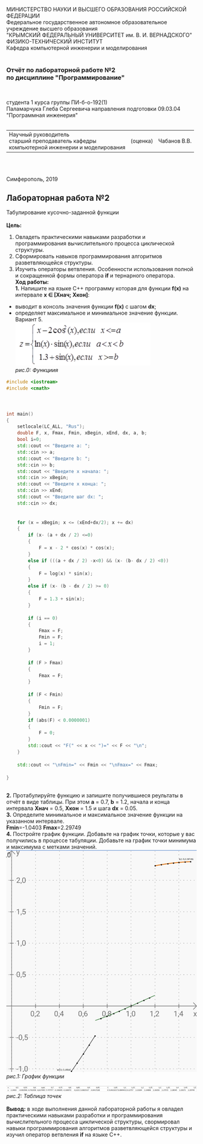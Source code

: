 МИНИСТЕРСТВО НАУКИ  И ВЫСШЕГО ОБРАЗОВАНИЯ РОССИЙСКОЙ ФЕДЕРАЦИИ  
Федеральное государственное автономное образовательное учреждение высшего образования  
"КРЫМСКИЙ ФЕДЕРАЛЬНЫЙ УНИВЕРСИТЕТ им. В. И. ВЕРНАДСКОГО"  
ФИЗИКО-ТЕХНИЧЕСКИЙ ИНСТИТУТ  
Кафедра компьютерной инженерии и моделирования
<br/><br/>

### Отчёт по лабораторной работе №2<br/> по дисциплине "Программирование"
<br/>

студента 1 курса группы ПИ-б-о-192(1)  
Паламарчука Глеба Сергеевича
направления подготовки 09.03.04 "Программная инженерия"  
<br/>

<table>
<tr><td>Научный руководитель<br/> старший преподаватель кафедры<br/> компьютерной инженерии и моделирования</td>
<td>(оценка)</td>
<td>Чабанов В.В.</td>
</tr>
</table>
<br/><br/>

Симферополь, 2019

## Лабораторная работа №2
Табулирование кусочно-заданной функции\
\
**Цель:** 
1. Овладеть практическими навыками разработки и программирования вычислительного процесса циклической структуры.
2. Сформировать навыков программирования алгоритмов разветвляющейся структуры.
3. Изучить операторы ветвления. Особенности использования полной и сокращенной формы оператора **if** и тернарного оператора.
\
**Ход работы:**\
**1\.** Напишите на языке С++ программу которая для функции **f(x)** на интервале **x ∈ [Xнач; Xкон]**:
* выводит в консоль значения функции **f(x)** с шагом **dx**;
* определяет максимальное и минимальное значение функции.\
Вариант 5.\
![Рис.0 Функция](https://github.com/NEGLEB/Pro/blob/8a7c4f3eb79544d08b582754373e339a7550de58/Images_for_lab2/formula.PNG?raw=true)
\
*рис.0: Функциия*

```C++
#include <iostream>
#include <cmath>



int main()
{
	setlocale(LC_ALL, "Rus");
	double F, x, Fmax, Fmin, xBegin, xEnd, dx, a, b;
	bool i=0;
	std::cout << "Введите a: ";
	std::cin >> a;
	std::cout << "Введите b: ";
	std::cin >> b;
	std::cout << "Введите x начала: ";
	std::cin >> xBegin;
	std::cout << "Введите x конца: ";
	std::cin >> xEnd;
	std::cout << "Введите шаг dx: ";
	std::cin >> dx;


	for (x = xBegin; x <= (xEnd+dx/2); x += dx)
	{
		if (x- (a + dx / 2) <=0)
		{
			F = x - 2 * cos(x) * cos(x);
		}
		else if (((a + dx / 2) -x<0) && (x- (b- dx / 2) <0))
		{
			F = log(x) * sin(x);
		}
		else if (x- (b - dx / 2) >= 0)
		{
			F = 1.3 + sin(x);
		}

		if (i == 0)
		{
			Fmax = F;
			Fmin = F;
			i = 1;
		}

		if (F > Fmax)
		{
			Fmax = F;
		}

		if (F < Fmin)
		{
			Fmin = F;
		}
		if (abs(F) < 0.0000001)
		{
			F = 0;
		}
		std::cout << "F(" << x << ")=" << F << "\n";
	}

	std::cout << "\nFmin=" << Fmin << "\nFmax=" << Fmax;

}

```
\
**2\.** Протабулируйте функцию и запишите получившиеся реультаты в отчёт в виде таблицы.
При этом **a** = 0.7, **b** = 1.2, начала и конца интервала **Xнач** = 0.5, **Xкон** = 1.5 и шага **dx** = 0.05.\
**3\.** Определите минимальное и максимальное значение функции на указанном интервале.\
**Fmin**=-1.0403  **Fmax**=2.29749\
**4\.** Постройте график функции. Добавьте на график точки, которые у вас получились в процессе табуляции.
Добавьте на график точки минимума и максимума с метками значений.\
![Рис.1 График функции](https://github.com/NEGLEB/Pro/blob/8a7c4f3eb79544d08b582754373e339a7550de58/Images_for_lab2/function.jpg?raw=true)\
*рис.1: График функции*\
\
![Рис.2 Таблица точек](https://github.com/NEGLEB/Pro/blob/8a7c4f3eb79544d08b582754373e339a7550de58/Images_for_lab2/point_table.PNG?raw=true)\
*рис.2: Таблица точек*\
\
**Вывод:** в ходе выполнения данной лабораторной работы я овладел практическими навыками разработки и программирования вычислительного процесса циклической структуры,
свормировал навыки программирования алгоритмов разветвляющейся структуры и изучил оператор ветвления **if** на языке C++.


